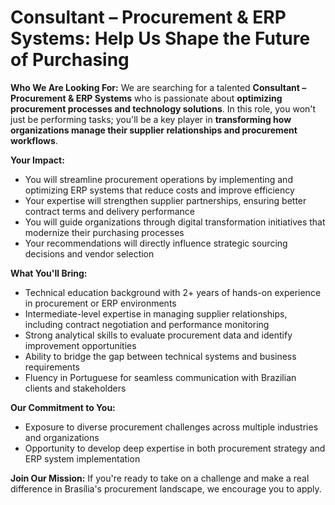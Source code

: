 # Consultant – Procurement & ERP Systems: Help Us Shape the Future of Purchasing

**Who We Are Looking For:**
We are searching for a talented **Consultant – Procurement & ERP Systems** who is passionate about **optimizing procurement processes and technology solutions**. In this role, you won't just be performing tasks; you'll be a key player in **transforming how organizations manage their supplier relationships and procurement workflows**.

**Your Impact:**
- You will streamline procurement operations by implementing and optimizing ERP systems that reduce costs and improve efficiency
- Your expertise will strengthen supplier partnerships, ensuring better contract terms and delivery performance
- You will guide organizations through digital transformation initiatives that modernize their purchasing processes
- Your recommendations will directly influence strategic sourcing decisions and vendor selection

**What You'll Bring:**
- Technical education background with 2+ years of hands-on experience in procurement or ERP environments
- Intermediate-level expertise in managing supplier relationships, including contract negotiation and performance monitoring
- Strong analytical skills to evaluate procurement data and identify improvement opportunities
- Ability to bridge the gap between technical systems and business requirements
- Fluency in Portuguese for seamless communication with Brazilian clients and stakeholders

**Our Commitment to You:**
- Exposure to diverse procurement challenges across multiple industries and organizations
- Opportunity to develop deep expertise in both procurement strategy and ERP system implementation

**Join Our Mission:**
If you're ready to take on a challenge and make a real difference in Brasília's procurement landscape, we encourage you to apply.